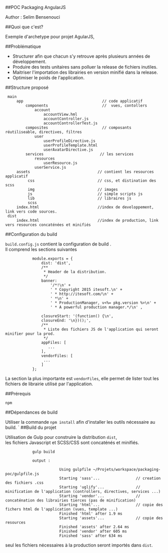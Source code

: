 ##POC Packaging AngularJS

Author : Selim Bensenouci

##Quoi que c'est?

Exemple d'archetype pour projet AgularJS,
   
##Problématique

- Structurer afin que chacun s'y retrouve après plusieurs années de développement.   
- Produire des tests unitaires sans polluer la release de fichiers inutiles.   
- Maitriser l'importation des librairies en version minifié dans la release.   
- Optimiser le poids de l'application.

##Structure proposé
 
     main   
         app                                   // code applicatif
             components                        //  vues, contollers
                 account
                     accountView.hml
                     accountController.js
                     accountControllerTest.js
             composites                        // composants réutiliseable, directives, filtres
                 user
                     userProfileDirective.js
                     userProfileTemplate.html
                     userAvatarDirective.js
             services                         // les services
                 resources
                     userResource.js
                 userService.js
         assets                              // contient les resources applicatif
              css                            // css, et distination des scss
              img                            // images
              js                             // simple scripts js
              lib                            // libraires js
              scss
         index.html                          //index de developpement, link vers code sources.
     dist
         index.html                          //index de production, link vers resources concaténées et minifiés    
                     

##Configuration du build

`build.config.js` contient la configuration de build .     
Il comprend les sections suivantes    
                
                
                module.exports = {
                    dist: 'dist',
                    /**
                     * Header de la distribution.
                     */
                    banner:
                        '/*!\n' +
                        ' * Copyright 2015 itesoft.\n' +
                        ' * http://itesoft.com/\n' +
                        ' *\n' +
                        ' * ProductionManager, v<%= pkg.version %>\n' +
                        ' * A powerful production manager.*/\n' ,
                
                    closureStart: '(function() {\n',
                    closureEnd: '\n})();',
                    /**
                     * Liste des fichiers JS de l'application qui seront minifier pour la prod.
                     */
                    appFiles: [
                       ...
                    ],
                    vendorFiles: [
                     ...  
                    ]
                };

La section la plus importante est `vendorFiles`, elle permet de lister tout les fichiers de librairie utilisé par l'application.


##Prérequis
 
`npm` 

##Dépendances de build

Utiliser la commande `npm install` afin d'installer les outils nécessaire au build.
`
##Build du projet

Utilisation de Gulp pour construire la distribution `dist`,   
les fichiers Javascript et SCSS/CSS sont concaténés et minifiés.     

                gulp build
  
                output :    
                
                            Using gulpfile ~/Projets/workspace/packaging-poc/gulpfile.js
                            Starting 'sass'...                // creation des fichiers .css
                            Starting 'uglify'...              // minification de l'application (controllers, directives, services ...)
                            Starting 'vendor'...              // concaténation des librairies tierces (pas de minification)
                            Starting 'html'...                // copie des fichers html de l'application (vues, template ...)
                            Finished 'html' after 1.9 ms
                            Starting 'assets'...              // copie des resources
                            Finished 'assets' after 2.64 ms
                            Finished 'vendor' after 605 ms    
                            Finished 'sass' after 634 ms
                               

seul les fichiers nécessaires à la production seront importés dans `dist`.

   

